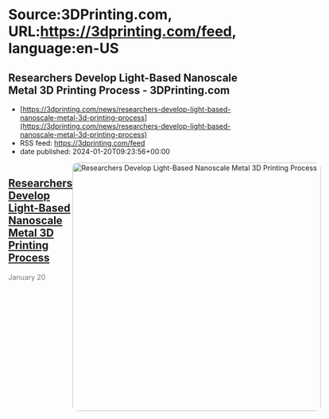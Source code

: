 # Source:3DPrinting.com, URL:https://3dprinting.com/feed, language:en-US

## Researchers Develop Light-Based Nanoscale Metal 3D Printing Process - 3DPrinting.com
 - [https://3dprinting.com/news/researchers-develop-light-based-nanoscale-metal-3d-printing-process](https://3dprinting.com/news/researchers-develop-light-based-nanoscale-metal-3d-printing-process)
 - RSS feed: https://3dprinting.com/feed
 - date published: 2024-01-20T09:23:56+00:00

<div style="display: flex;"><div><h2><a href="https://3dprinting.com/news/researchers-develop-light-based-nanoscale-metal-3d-printing-process/" target="_blank">Researchers Develop Light-Based Nanoscale Metal 3D Printing Process</a></h2><span style="color: #777; font-size: 14px; margin-top: auto;">January 20</span></div><div><img alt="Researchers Develop Light-Based Nanoscale Metal 3D Printing Process" class="attachment-singular-featured-thumb size-singular-featured-thumb wp-post-image" height="500" src="https://3dprinting.com/wp-content/uploads/image2-143-500x500.png" style="border-radius: 10px; overflow: hidden;" width="500" /></div></div>

